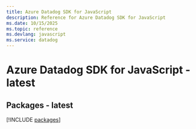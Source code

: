 ```yaml
---
title: Azure Datadog SDK for JavaScript
description: Reference for Azure Datadog SDK for JavaScript
ms.date: 10/15/2025
ms.topic: reference
ms.devlang: javascript
ms.service: datadog
---
```

# Azure Datadog SDK for JavaScript - latest
## Packages - latest
[!INCLUDE [packages](datadog-index.md)]